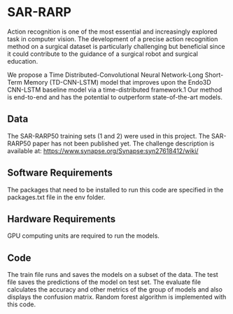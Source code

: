 # SAR-RARP

Action recognition is one of the most essential and increasingly explored task in computer vision. The development of a precise action recognition method on a surgical dataset is particularly challenging but beneficial since it could contribute to the guidance of a surgical robot and surgical education.

We propose a Time Distributed-Convolutional Neural Network-Long Short-Term Memory (TD-CNN-LSTM) model that improves upon the Endo3D CNN-LSTM baseline model via a time-distributed framework.1 Our method is end-to-end and has the potential to outperform state-of-the-art models.

## Data

The SAR-RARP50 training sets (1 and 2) were used in this project. The SAR-RARP50 paper has not been published yet. The challenge
description is available at: https://www.synapse.org/Synapse:syn27618412/wiki/

## Software Requirements

The packages that need to be installed to run this code are specified in the packages.txt file in the env folder. 

## Hardware Requirements

GPU computing units are required to run the models.

## Code

The train file runs and saves the models on a subset of the data. The test file saves the predictions of the model on test set. The evaluate file calculates the accuracy and other metrics of the group of models and also displays the confusion matrix. Random forest algorithm is implemented with this code. 

